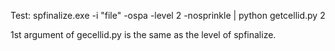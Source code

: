 Test:
spfinalize.exe -i "file" -ospa -level 2 -nosprinkle | python getcellid.py 2

1st argument of gecellid.py is the same as the level of spfinalize.